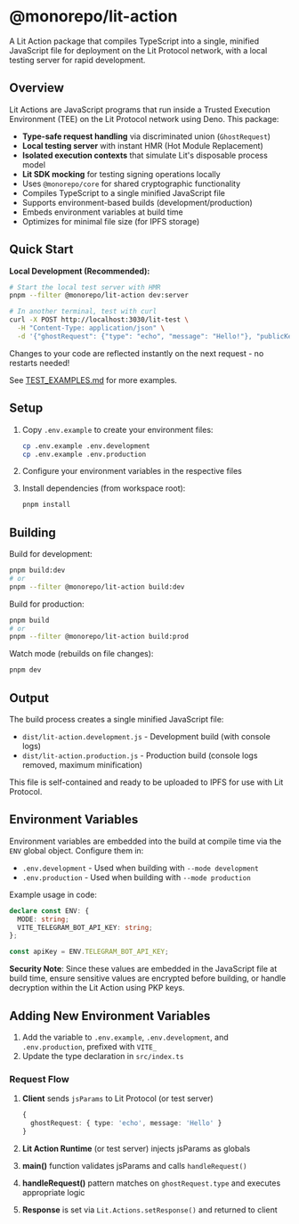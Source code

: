 # @monorepo/lit-action

A Lit Action package that compiles TypeScript into a single, minified JavaScript file for deployment on the Lit Protocol network, with a local testing server for rapid development.

## Overview

Lit Actions are JavaScript programs that run inside a Trusted Execution Environment (TEE) on the Lit Protocol network using Deno. This package:

- **Type-safe request handling** via discriminated union (`GhostRequest`)
- **Local testing server** with instant HMR (Hot Module Replacement)
- **Isolated execution contexts** that simulate Lit's disposable process model
- **Lit SDK mocking** for testing signing operations locally
- Uses `@monorepo/core` for shared cryptographic functionality
- Compiles TypeScript to a single minified JavaScript file
- Supports environment-based builds (development/production)
- Embeds environment variables at build time
- Optimizes for minimal file size (for IPFS storage)

## Quick Start

**Local Development (Recommended):**
```bash
# Start the local test server with HMR
pnpm --filter @monorepo/lit-action dev:server

# In another terminal, test with curl
curl -X POST http://localhost:3030/lit-test \
  -H "Content-Type: application/json" \
  -d '{"ghostRequest": {"type": "echo", "message": "Hello!"}, "publicKey": "0x1234"}'
```

Changes to your code are reflected instantly on the next request - no restarts needed!

See [TEST_EXAMPLES.md](./TEST_EXAMPLES.md) for more examples.

## Setup

1. Copy `.env.example` to create your environment files:
   ```bash
   cp .env.example .env.development
   cp .env.example .env.production
   ```

2. Configure your environment variables in the respective files

3. Install dependencies (from workspace root):
   ```bash
   pnpm install
   ```

## Building

Build for development:
```bash
pnpm build:dev
# or
pnpm --filter @monorepo/lit-action build:dev
```

Build for production:
```bash
pnpm build
# or
pnpm --filter @monorepo/lit-action build:prod
```

Watch mode (rebuilds on file changes):
```bash
pnpm dev
```

## Output

The build process creates a single minified JavaScript file:
- `dist/lit-action.development.js` - Development build (with console logs)
- `dist/lit-action.production.js` - Production build (console logs removed, maximum minification)

This file is self-contained and ready to be uploaded to IPFS for use with Lit Protocol.

## Environment Variables

Environment variables are embedded into the build at compile time via the `ENV` global object. Configure them in:

- `.env.development` - Used when building with `--mode development`
- `.env.production` - Used when building with `--mode production`

Example usage in code:
```typescript
declare const ENV: {
  MODE: string;
  VITE_TELEGRAM_BOT_API_KEY: string;
};

const apiKey = ENV.TELEGRAM_BOT_API_KEY;
```

**Security Note**: Since these values are embedded in the JavaScript file at build time, ensure sensitive values are encrypted before building, or handle decryption within the Lit Action using PKP keys.

## Adding New Environment Variables

1. Add the variable to `.env.example`, `.env.development`, and `.env.production`, prefixed with `VITE_`
2. Update the type declaration in `src/index.ts`

### Request Flow

1. **Client** sends `jsParams` to Lit Protocol (or test server)
   ```typescript
   {
     ghostRequest: { type: 'echo', message: 'Hello' }
   }
   ```

2. **Lit Action Runtime** (or test server) injects jsParams as globals

3. **main()** function validates jsParams and calls `handleRequest()`

4. **handleRequest()** pattern matches on `ghostRequest.type` and executes appropriate logic

5. **Response** is set via `Lit.Actions.setResponse()` and returned to client
